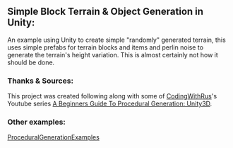 ## Simple Block Terrain & Object Generation in Unity:

An example using Unity to create simple "randomly" generated terrain, this uses simple prefabs for terrain blocks and items and perlin noise to generate the terrain's height variation. This is almost certainly not how it should be done.

### Thanks & Sources:

This project was created following along with some of [CodingWithRus](https://www.youtube.com/channel/UCXiQoN0SVXp9KFkhjZRNHSQ)'s Youtube series [A Beginners Guide To Procedural Generation: Unity3D](https://www.youtube.com/playlist?list=PLu2uAkIZ4shpPdCTIjEpvhD8U-RRM3Y2F).

### Other examples:

[ProceduralGenerationExamples](https://github.com/BeingTomGreen/ProceduralGenerationExamples)